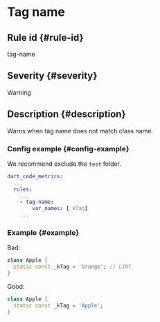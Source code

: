 # Tag name

## Rule id {#rule-id}

tag-name

## Severity {#severity}

Warning

## Description {#description}

Warns when tag name does not match class name.

### Config example {#config-example}

We recommend exclude the `test` folder.

```yaml
dart_code_metrics:
  ...
  rules:
    ...
    - tag-name:
        var_names: [_kTag]
    ...
```

### Example {#example}

Bad:

```dart
class Apple {
  static const _kTag = 'Orange'; // LINT
}
```

Good:

```dart
class Apple {
  static const _kTag = 'Apple';
}
```
